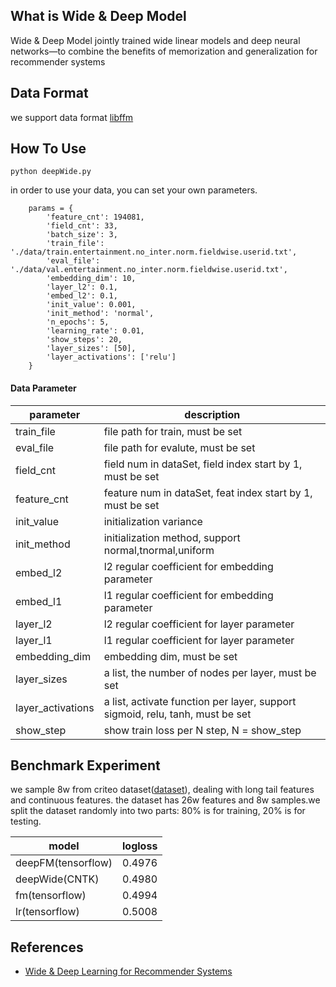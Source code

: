 ## What is Wide & Deep Model 
Wide & Deep Model jointly trained wide linear models and deep neural networks—to combine the benefits of memorization and generalization for recommender systems
## Data Format
we support data format [libffm](https://github.com/guestwalk/libffm)

## How To Use
```
python deepWide.py
``` 
in order to use your data, you can set your own parameters.
```
    params = {
        'feature_cnt': 194081,
        'field_cnt': 33,
        'batch_size': 3,
        'train_file': './data/train.entertainment.no_inter.norm.fieldwise.userid.txt',
        'eval_file': './data/val.entertainment.no_inter.norm.fieldwise.userid.txt',
        'embedding_dim': 10,
        'layer_l2': 0.1,
        'embed_l2': 0.1,
        'init_value': 0.001,
        'init_method': 'normal',
        'n_epochs': 5,
        'learning_rate': 0.01,
        'show_steps': 20,
        'layer_sizes': [50],
        'layer_activations': ['relu']
    }

``` 
#### Data Parameter
parameter |description | 
----|------| 
train_file | file path for train, must be set
eval_file | file path for evalute, must be set
field_cnt | field num in dataSet, field index start by 1, must be set
feature_cnt | feature num in dataSet, feat index start by 1, must be set 
init_value | initialization variance
init_method | initialization method, support normal,tnormal,uniform
embed_l2 | l2 regular coefficient for embedding parameter
embed_l1 | l1 regular coefficient for embedding parameter
layer_l2 | l2 regular coefficient for layer parameter
layer_l1 | l1 regular coefficient for layer parameter
embedding_dim | embedding dim, must be set 
layer_sizes | a list, the number of nodes per layer, must be set
layer_activations | a list, activate function per layer, support sigmoid, relu, tanh, must be set
show_step | show train loss per N step, N = show_step
## Benchmark Experiment
we sample 8w from criteo dataset([dataset](https://www.kaggle.com/c/criteo-display-ad-challenge)), dealing with long tail features and continuous features. the dataset has 26w features and 8w samples.we split the dataset randomly into two parts: 80% is for training, 20% is for testing.

model |logloss | 
----|------| 
deepFM(tensorflow) | 0.4976 | 
deepWide(CNTK) | 0.4980 | 
fm(tensorflow) | 0.4994 |  
lr(tensorflow) | 0.5008 |   

## References
- [Wide & Deep Learning for Recommender Systems](https://arxiv.org/abs/1606.07792)
